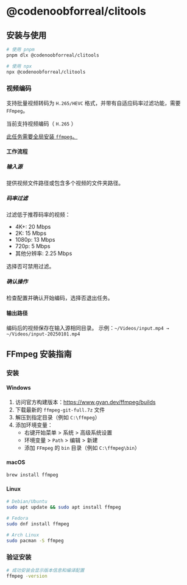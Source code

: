 # @codenoobforreal/clitools

## 安装与使用

```bash
# 使用 pnpm
pnpm dlx @codenoobforreal/clitools

# 使用 npx
npx @codenoobforreal/clitools
```

### 视频编码

支持批量视频转码为 `H.265/HEVC` 格式，并带有自适应码率过滤功能，需要 `FFmpeg`。

当前支持视频编码（ `H.265` ）

[此任务需要全局安装 `ffmpeg`。](#ffmpeg-install-guide)

#### 工作流程

##### ​输入源

提供视频文件路径或包含多个视频的文件夹路径。

##### 码率过滤​

过滤低于推荐码率的视频：

- 4K+: 20 Mbps
- 2K: 15 Mbps
- 1080p: 13 Mbps
- 720p: 5 Mbps
- 其他分辨率: 2.25 Mbps

选择否可禁用过滤。
​

##### 确认操作​

检查配置并确认开始编码，选择否退出任务。

#### 输出路径

编码后的视频保存在​输入源相同目录​。
示例：`~/Videos/input.mp4 → ~/Videos/input-20250101.mp4`

## FFmpeg 安装指南 <a id="ffmpeg-install-guide"></a>

### 安装

#### Windows

1. 访问官方构建版本：https://www.gyan.dev/ffmpeg/builds
2. 下载最新的 `ffmpeg-git-full.7z` 文件
3. 解压到指定目录（例如 `C:\ffmpeg`）
4. 添加环境变量：
   - 右键开始菜单 > 系统 > 高级系统设置
   - 环境变量 > `Path` > 编辑 > 新建
   - 添加 `FFmpeg` 的 `bin` 目录（例如 `C:\ffmpeg\bin`）

#### macOS

```bash
brew install ffmpeg
```

#### Linux

```bash
# Debian/Ubuntu
sudo apt update && sudo apt install ffmpeg

# Fedora
sudo dnf install ffmpeg

# Arch Linux
sudo pacman -S ffmpeg
```

### 验证安装

```bash
# 成功安装会显示版本信息和编译配置
ffmpeg -version
```
